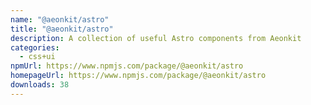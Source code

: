 ```yaml
---
name: "@aeonkit/astro"
title: "@aeonkit/astro"
description: A collection of useful Astro components from Aeonkit
categories:
  - css+ui
npmUrl: https://www.npmjs.com/package/@aeonkit/astro
homepageUrl: https://www.npmjs.com/package/@aeonkit/astro
downloads: 38
---
```

